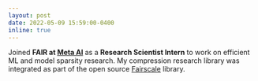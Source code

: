 ```yaml
---
layout: post
date: 2022-05-09 15:59:00-0400
inline: true
---
```


Joined **FAIR at [Meta AI](https://ai.facebook.com/)** as a **Research Scientist Intern** to work on efficient ML and model sparsity research. My compression research library was integrated as part of the open source [Fairscale](https://github.com/facebookresearch/fairscale) library.
